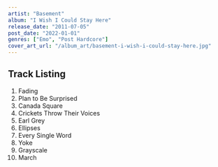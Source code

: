 ```yaml
---
artist: "Basement"
album: "I Wish I Could Stay Here"
release_date: "2011-07-05"
post_date: "2022-01-01"
genres: ["Emo", "Post Hardcore"]
cover_art_url: "/album_art/basement-i-wish-i-could-stay-here.jpg"
---
```


## Track Listing

1. Fading
2. Plan to Be Surprised
3. Canada Square
4. Crickets Throw Their Voices
5. Earl Grey
6. Ellipses
7. Every Single Word
8. Yoke
9. Grayscale
10. March
